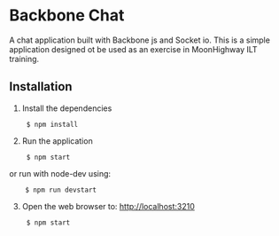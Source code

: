 Backbone Chat
=============
A chat application built with Backbone js and Socket io.  This is a simple application designed ot be used
as an exercise in MoonHighway ILT training.

Installation
------------
1. Install the dependencies

        $ npm install

2. Run the application

        $ npm start

or run with node-dev using:

        $ npm run devstart

3. Open the web browser to: [http://localhost:3210](http://localhost:3210)

        $ npm start
        
